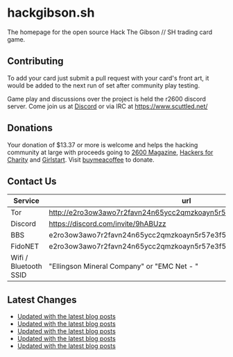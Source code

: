 # hackgibson.sh
The homepage for the open source Hack The Gibson // SH trading card game.


## Contributing

To add your card just submit a pull request with your card's front art, it would be added to the next run of set after community play testing.

Game play and discussions over the project is held the r2600 discord server. Come join us at [Discord](https://discord.com/invite/9hABUzz) or via IRC at https://www.scuttled.net/


## Donations

Your donation of $13.37 or more is welcome and helps the hacking community at large with proceeds going to [2600 Magazine](https://2600.com/), [Hackers for Charity](https://hackersforcharity.org) and [Girlstart](https://girlstart.org).  Visit [buymeacoffee](https://www.buymeacoffee.com/hackgibson.sh) to donate.


## Contact Us

Service | url
-|-
Tor | http://e2ro3ow3awo7r2favn24n65ycc2qmzkoayn5r57e3f56nvjwdcgg32ad.onion
Discord | https://discord.com/invite/9hABUzz
BBS | e2ro3ow3awo7r2favn24n65ycc2qmzkoayn5r57e3f56nvjwdcgg32ad.onion:23
FidoNET | e2ro3ow3awo7r2favn24n65ycc2qmzkoayn5r57e3f56nvjwdcgg32ad.onion:24554
Wifi / Bluetooth SSID | "Ellingson Mineral Company" or "EMC Net - <fidonet address>"

## Latest Changes
<!-- BLOG-POST-LIST:START -->
- [Updated with the latest blog posts](https://github.com/DFW2600/hackgibson.sh/commit/0c4d11938ec7ae3739fdfb0083800d3b3642d142)
- [Updated with the latest blog posts](https://github.com/DFW2600/hackgibson.sh/commit/c1b09a323f541292d1637969021aebcc65e5c9fd)
- [Updated with the latest blog posts](https://github.com/DFW2600/hackgibson.sh/commit/741cfc774b845ebaf03b910ea783811e7b5a6c9d)
- [Updated with the latest blog posts](https://github.com/DFW2600/hackgibson.sh/commit/82a132290a1ea936b1f82d51dc6e0c6cfe8ddf39)
- [Updated with the latest blog posts](https://github.com/DFW2600/hackgibson.sh/commit/e3edeece3306902ee0a111b992bb166c5b4fce68)
<!-- BLOG-POST-LIST:END -->
